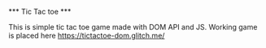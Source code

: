 *** Tic Tac toe ***

This is simple tic tac toe game made with DOM API and JS.
Working game is placed here https://tictactoe-dom.glitch.me/
